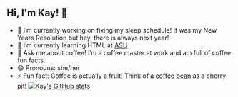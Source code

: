 ## Hi, I'm Kay! 👋

- 🔭 I’m currently working on fixing my sleep schedule! It was my New Years Resolution but hey, there is always next year! 
- 🌱 I’m currently learning HTML at [ASU](https://asuonline.asu.edu/?utm_source=google&utm_medium=cpc&utm_content=br_main_asu_non&utm_campaign=22-nat_acq-hi_br_main_non&utm_ecd22=22&utm_term=asu&gad_source=1&gad_campaignid=10205493793&gbraid=0AAAAACemS5XZi6qMSd1GSNh17z1FuaJjf&gclid=Cj0KCQjwss3DBhC3ARIsALdgYxOqNhGruUxxCXl3LjgF5oku4v81WmhetmjJ_kB6ebsk6WXUuMn1ffIaAtGhEALw_wcB&gclsrc=aw.ds)
- 💬 Ask me about coffee! I’m a coffee master at work and am full of coffee fun facts. 
- 😄 Pronouns: she/her
- ⚡ Fun fact: Coffee is actually a fruit! Think of a [coffee bean](https://en.wikipedia.org/wiki/Coffee_bean) as a cherry pit! 
[![Kay's GitHub stats](https://github-readme-stats.vercel.app/api?username=KayRivera-ASU)](https://github.com/KayRivera-ASU/github-readme-stats)

